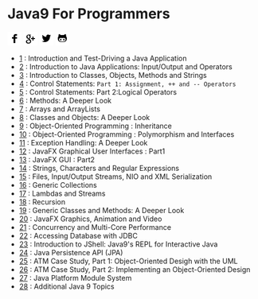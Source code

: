 # Java9 For Programmers

[![facebook][1.1]][1]
[![google-plus][1.2]][2]
[![twitter][1.3]][3]
[![github][1.4]][4]

[1.1]: https://github.com/nagendramca2011/Scala/blob/master/social/facebook.png 
[1.2]: https://github.com/nagendramca2011/Scala/blob/master/social/google-plus.png
[1.3]: https://github.com/nagendramca2011/Scala/blob/master/social/twitter.png 
[1.4]: https://github.com/nagendramca2011/Scala/blob/master/social/github.png 

[1]: https://www.facebook.com/nagendramca4u
[2]: https://plus.google.com/u/0/107349924696808464956
[3]: https://twitter.com/nagendramca2011
[4]: https://github.com/nagendramca2011

* [1] : Introduction and Test-Driving a Java Application
* [2] : Introduction to Java Applications: Input/Output and Operators
* [3] : Introduction to Classes, Objects, Methods and Strings
* [4] : Control Statements: ```Part 1: Assignment, ++ and -- Operators```
* [5] : Control Statements: Part 2:Logical Operators
* [6] : Methods: A Deeper Look
* [7] : Arrays and ArrayLists
* [8] : Classes and Objects: A Deeper Look
* [9] : Object-Oriented Programming : Inheritance
* [10] : Object-Oriented Programming : Polymorphism and Interfaces
* [11] : Exception Handling: A Deeper Look
* [12] : JavaFX Graphical User Interfaces : Part1
* [13] : JavaFX GUI : Part2
* [14] : Strings, Characters and Regular Expressions
* [15] : Files, Input/Output Streams, NIO and XML Serialization
* [16] : Generic Collections
* [17] : Lambdas and Streams
* [18] : Recursion
* [19] : Generic Classes and Methods: A Deeper Look
* [20] : JavaFX Graphics, Animation and Video
* [21] : Concurrency and Multi-Core Performance
* [22] : Accessing Database with JDBC
* [23] : Introduction to JShell: Java9's REPL for Interactive Java
* [24] : Java Persistence API (JPA)
* [25] : ATM Case Study, Part 1: Object-Oriented Desigh with the UML
* [26] : ATM Case Study, Part 2: Implementing an Object-Oriented Design
* [27] : Java Platform Module System
* [28] : Additional Java 9 Topics

[1]:<https://github.com/padamaranagen/java9/tree/master/Java9ForProgrammers/1>
[2]:<https://github.com/padamaranagen/java9/tree/master/Java9ForProgrammers/2>
[3]:<https://github.com/padamaranagen/java9/tree/master/Java9ForProgrammers/3>
[4]:<https://github.com/padamaranagen/java9/tree/master/Java9ForProgrammers/4>
[5]:<https://github.com/padamaranagen/java9/tree/master/Java9ForProgrammers/5>
[6]:<https://github.com/padamaranagen/java9/tree/master/Java9ForProgrammers/6>
[7]:<https://github.com/padamaranagen/java9/tree/master/Java9ForProgrammers/7>
[8]:<https://github.com/padamaranagen/java9/tree/master/Java9ForProgrammers/8>
[9]:<https://github.com/padamaranagen/java9/tree/master/Java9ForProgrammers/9>
[10]:<https://github.com/padamaranagen/java9/tree/master/Java9ForProgrammers/10>
[11]:<https://github.com/padamaranagen/java9/tree/master/Java9ForProgrammers/11>
[12]:<https://github.com/padamaranagen/java9/tree/master/Java9ForProgrammers/12>
[13]:<https://github.com/padamaranagen/java9/tree/master/Java9ForProgrammers/13>
[14]:<https://github.com/padamaranagen/java9/tree/master/Java9ForProgrammers/14>
[15]:<https://github.com/padamaranagen/java9/tree/master/Java9ForProgrammers/15>
[16]:<https://github.com/padamaranagen/java9/tree/master/Java9ForProgrammers/16>
[17]:<https://github.com/padamaranagen/java9/tree/master/Java9ForProgrammers/17>
[18]:<https://github.com/padamaranagen/java9/tree/master/Java9ForProgrammers/18>
[19]:<https://github.com/padamaranagen/java9/tree/master/Java9ForProgrammers/19>
[20]:<https://github.com/padamaranagen/java9/tree/master/Java9ForProgrammers/20>
[21]:<https://github.com/padamaranagen/java9/tree/master/Java9ForProgrammers/21>
[22]:<https://github.com/padamaranagen/java9/tree/master/Java9ForProgrammers/22>
[23]:<https://github.com/padamaranagen/java9/tree/master/Java9ForProgrammers/23>
[24]:<https://github.com/padamaranagen/java9/tree/master/Java9ForProgrammers/24>
[25]:<https://github.com/padamaranagen/java9/tree/master/Java9ForProgrammers/25>
[26]:<https://github.com/padamaranagen/java9/tree/master/Java9ForProgrammers/26>
[27]:<https://github.com/padamaranagen/java9/tree/master/Java9ForProgrammers/27>
[28]:<https://github.com/padamaranagen/java9/tree/master/Java9ForProgrammers/28>